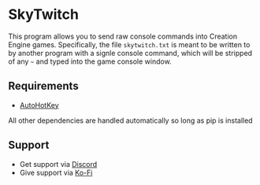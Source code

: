 # SkyTwitch
This program allows you to send raw console commands into Creation Engine games. Specifically, the file `skytwitch.txt` is meant to be written to by another program with a signle console command, which will be stripped of any `~` and typed into the game console window.
## Requirements
- [AutoHotKey](https://www.autohotkey.com/)

All other dependencies are handled automatically so long as pip is installed
## Support
- Get support via [Discord](https://discord.gg/PbGT9tVWTC)
- Give support via [Ko-Fi](https://ko-fi.com/sugoidogo)
